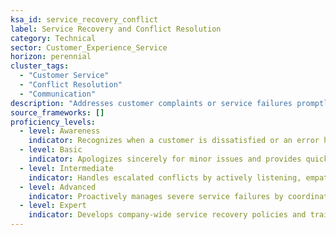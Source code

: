 ```yaml
---
ksa_id: service_recovery_conflict  
label: Service Recovery and Conflict Resolution  
category: Technical  
sector: Customer_Experience_Service  
horizon: perennial  
cluster_tags:  
  - "Customer Service"  
  - "Conflict Resolution"  
  - "Communication"  
description: "Addresses customer complaints or service failures promptly and effectively to restore satisfaction, trust, and loyalty."  
source_frameworks: []  
proficiency_levels:  
  - level: Awareness  
    indicator: Recognizes when a customer is dissatisfied or an error has occurred; remains calm and courteous during difficult interactions.  
  - level: Basic  
    indicator: Apologizes sincerely for minor issues and provides quick fixes or workarounds following company guidelines to satisfy the customer.  
  - level: Intermediate  
    indicator: Handles escalated conflicts by actively listening, empathizing, and negotiating a fair solution or compensation; can de-escalate angry customers in person or on calls.  
  - level: Advanced  
    indicator: Proactively manages severe service failures by coordinating timely corrective actions, offering personalized solutions; mentors teammates on effective recovery tactics.  
  - level: Expert  
    indicator: Develops company-wide service recovery policies and training programs; analyzes feedback and trends to prevent recurring issues and ensure a culture of exceptional customer care.  
---
```


